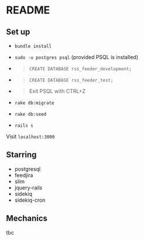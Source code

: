 # README

## Set up
- `bundle install`

- `sudo -u postgres psql`  (provided PSQL is installed)

- > `CREATE DATABASE rss_feeder_development;`
- > `CREATE DATABASE rss_feeder_test;`

- > Exit PSQL with CTRL+Z

- `rake db:migrate`

- `rake db:seed`

- `rails s`

Visit `localhost:3000`


## Starring
- postgresql
- feedjira
- slim
- jquery-rails
- sidekiq
- sidekiq-cron

## Mechanics
tbc